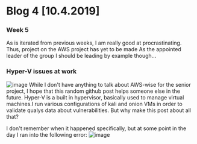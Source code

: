 # Blog 4 [10.4.2019]
### Week 5

As is iterated from previous weeks, I am really good at procrastinating.
Thus, project on the AWS project has yet to be made
As the appointed leader of the group I should be leading by example though... 

### Hyper-V issues at work
![image](https://user-images.githubusercontent.com/20525440/66249383-4cb0cd80-e6e7-11e9-8219-7f3d8f12b6b5.png)
While I don't have anything to talk about AWS-wise for the senior project, I hope that this random github post helps someone else in the future.
Hyper-V is a built in hypervisor, basically used to manage virtual machines.I run various configurations of kali and onion VMs in order to validate qualys data about vulnerabilities.
But why make this post about all that?

I don't remember when it happened specifically, but at some point in the day I ran into the following error:
![image](https://user-images.githubusercontent.com/20525440/66249444-57b82d80-e6e8-11e9-94bd-5a8646bcdc30.png)

